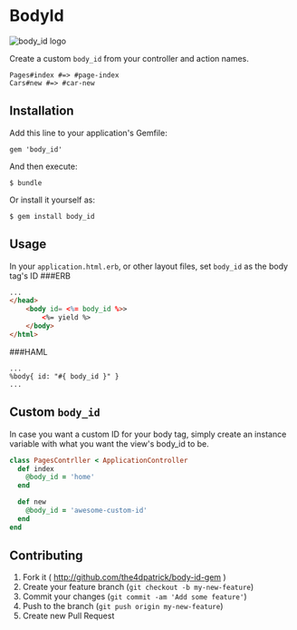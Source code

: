 BodyId
======

![body_id logo](https://raw.github.com/the4dpatrick/body-id-gem/master/images/body_id.png "body_id logo")

Create a custom `body_id` from your controller and action names.
```
Pages#index #=> #page-index
Cars#new #=> #car-new
```
Installation
------------

Add this line to your application's Gemfile:

    gem 'body_id'

And then execute:

    $ bundle

Or install it yourself as:

    $ gem install body_id

Usage
-----

In your `application.html.erb`, or other layout files, set `body_id` as the body tag's ID
###ERB
```html
...
</head>
    <body id= <%= body_id %>>
        <%= yield %>
    </body>
</html>
```

###HAML
```haml
...
%body{ id: "#{ body_id }" }
...
```

Custom `body_id`
---------------
In case you want a custom ID for your body tag, simply create an instance variable with what you want the view's body_id to be.

```ruby
class PagesContrller < ApplicationController
  def index
    @body_id = 'home'
  end

  def new
    @body_id = 'awesome-custom-id'
  end
end
```

Contributing
------------

1. Fork it ( http://github.com/the4dpatrick/body-id-gem )
2. Create your feature branch (`git checkout -b my-new-feature`)
3. Commit your changes (`git commit -am 'Add some feature'`)
4. Push to the branch (`git push origin my-new-feature`)
5. Create new Pull Request
